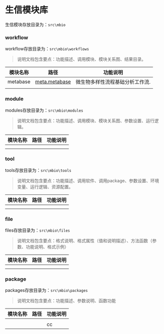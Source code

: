 生信模块库
==========
生信模块存放目录为：`src\mbio`

### workflow

workflow存放目录为：`src\mbio\workflows`

> 说明文档包含要点：功能描述、调用模块、模块关系图、结果目录。

| 模块名称 | 路径  | 功能说明     |
| ------- |-------|-------------|
| metabase|[meta.metabase](/mbio/workflows/metabase)|微生物多样性流程基础分析工作流.|
|         |       |             |

### module

modules存放目录为：`src\mbio\modules`

> 说明文档包含要点：功能描述、调用模块、模块关系图、参数设置、运行逻辑。

| 模块名称 | 路径  | 功能说明 |
| ------- |-------|-------------|
|         |       |             |
|         |       |             |

### tool

tools存放目录为：`src\mbio\tools`

> 说明文档包含要点：功能描述、调用软件、调用package、参数设置、环境变量、运行逻辑、资源配置。

| 模块名称 | 路径  | 功能说明 |
| ------- |-------|-------------|
|         |       |             |
|         |       |             |

### file

files存放目录为：`src\mbio\files`

> 说明文档包含要点：格式说明、格式属性（值和说明描述）、方法函数（参数、功能说明、格式示例）

| 模块名称 | 路径  | 功能说明 |
| ------- |-------|-------------|
|         |       |             |
|         |       |             |

### package

packages存放目录为：`src\mbio\packages`

> 说明文档包含要点：功能描述、参数说明、函数功能

| 模块名称 | 路径  | 功能说明 |
| ------- |-------|-------------|
|         |       |             |
|         |       |   cc          |
